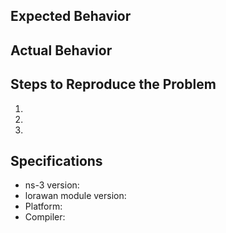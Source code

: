 ## Expected Behavior


## Actual Behavior


## Steps to Reproduce the Problem

  1.
  2.
  3.

## Specifications

  - ns-3 version:
  - lorawan module version:
  - Platform:
  - Compiler:
